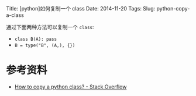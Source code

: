 Title: [python]如何复制一个 class
Date: 2014-11-20
Tags: 
Slug: python-copy-a-class

通过下面两种方法可以复制一个 `class`:

* `class B(A): pass`
* `B = type("B", (A,), {})`


参考资料
========

* [How to copy a python class? - Stack Overflow](http://stackoverflow.com/questions/9541025/how-to-copy-a-python-class)